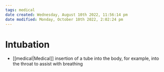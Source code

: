 ```yaml
---
tags: medical
date created: Wednesday, August 10th 2022, 11:56:14 pm
date modified: Monday, October 10th 2022, 2:02:24 pm
---
```


# Intubation
- [[medical|Medical]] insertion of a tube into the body, for example, into the throat to assist with breathing

